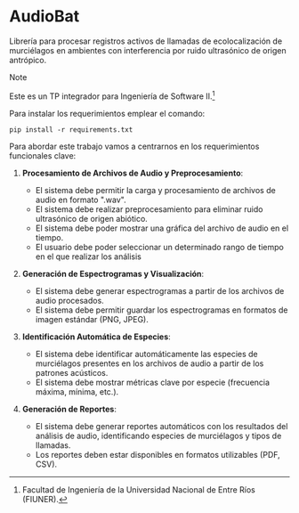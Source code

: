# AudioBat
Librería para procesar registros activos de llamadas de ecolocalización de murciélagos en ambientes con interferencia por ruido ultrasónico de origen antrópico. 

> [!NOTE]
> Este es un TP integrador para Ingeniería de Software II.[^1]

Para instalar los requerimientos emplear el comando:

```
pip install -r requirements.txt
```
Para abordar este trabajo vamos a centrarnos en los requerimientos funcionales clave:

1. **Procesamiento de Archivos de Audio y Preprocesamiento**:
    - El sistema debe permitir la carga y procesamiento de archivos de audio en formato ".wav".
    - El sistema debe realizar preprocesamiento para eliminar ruido ultrasónico de origen abiótico.
    - El sistema debe poder mostrar una gráfica del archivo de audio en el tiempo.
    - El usuario debe poder seleccionar un determinado rango de tiempo en el que realizar los análisis
  
2. **Generación de Espectrogramas y Visualización**:
    - El sistema debe generar espectrogramas a partir de los archivos de audio procesados.
    - El sistema debe permitir guardar los espectrogramas en formatos de imagen estándar (PNG, JPEG).

3. **Identificación Automática de Especies**:
    - El sistema debe identificar automáticamente las especies de murciélagos presentes en los archivos de audio a partir de los patrones acústicos.
    - El sistema debe mostrar métricas clave por especie (frecuencia máxima, mínima, etc.).

4. **Generación de Reportes**:
    - El sistema debe generar reportes automáticos con los resultados del análisis de audio, identificando especies de murciélagos y tipos de llamadas.
    - Los reportes deben estar disponibles en formatos utilizables (PDF, CSV).



[^1]: Facultad de Ingeniería de la Universidad Nacional de Entre Ríos (FIUNER).
